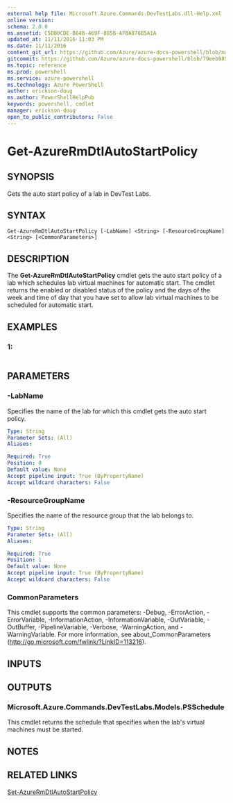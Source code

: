 ```yaml
---
external help file: Microsoft.Azure.Commands.DevTestLabs.dll-Help.xml
online version: 
schema: 2.0.0
ms.assetid: C5DB0CDE-B64B-469F-885B-AFBA876B5A1A
updated_at: 11/11/2016 11:03 PM
ms.date: 11/11/2016
content_git_url: https://github.com/Azure/azure-docs-powershell/blob/master/azureps-cmdlets-docs/ResourceManager/AzureRM.DevTestLabs/v2.2.0/Get-AzureRmDtlAutoStartPolicy.md
gitcommit: https://github.com/Azure/azure-docs-powershell/blob/79eeb985ea480979357fb4695832a0c3d29a48bf/azureps-cmdlets-docs/ResourceManager/AzureRM.DevTestLabs/v2.2.0/Get-AzureRmDtlAutoStartPolicy.md
ms.topic: reference
ms.prod: powershell
ms.service: azure-powershell
ms.technology: Azure PowerShell
author: erickson-doug
ms.author: PowerShellHelpPub
keywords: powershell, cmdlet
manager: erickson-doug
open_to_public_contributors: False
---
```


# Get-AzureRmDtlAutoStartPolicy

## SYNOPSIS
Gets the auto start policy of a lab in DevTest Labs.

## SYNTAX

```
Get-AzureRmDtlAutoStartPolicy [-LabName] <String> [-ResourceGroupName] <String> [<CommonParameters>]
```

## DESCRIPTION
The **Get-AzureRmDtlAutoStartPolicy** cmdlet gets the auto start policy of a lab which schedules lab virtual machines for automatic start.
The cmdlet returns the enabled or disabled status of the policy and the days of the week and time of day that you have set to allow lab virtual machines to be scheduled for automatic start.

## EXAMPLES

### 1:
```

```

## PARAMETERS

### -LabName
Specifies the name of the lab for which this cmdlet gets the auto start policy.

```yaml
Type: String
Parameter Sets: (All)
Aliases: 

Required: True
Position: 0
Default value: None
Accept pipeline input: True (ByPropertyName)
Accept wildcard characters: False
```

### -ResourceGroupName
Specifies the name of the resource group that the lab belongs to.

```yaml
Type: String
Parameter Sets: (All)
Aliases: 

Required: True
Position: 1
Default value: None
Accept pipeline input: True (ByPropertyName)
Accept wildcard characters: False
```

### CommonParameters
This cmdlet supports the common parameters: -Debug, -ErrorAction, -ErrorVariable, -InformationAction, -InformationVariable, -OutVariable, -OutBuffer, -PipelineVariable, -Verbose, -WarningAction, and -WarningVariable. For more information, see about_CommonParameters (http://go.microsoft.com/fwlink/?LinkID=113216).

## INPUTS

## OUTPUTS

### Microsoft.Azure.Commands.DevTestLabs.Models.PSSchedule
This cmdlet returns the schedule that specifies when the lab's virtual machines must be started.

## NOTES

## RELATED LINKS

[Set-AzureRmDtlAutoStartPolicy](xref:ResourceManager/AzureRM.DevTestLabs/v2.2.0/Set-AzureRmDtlAutoStartPolicy.md)


